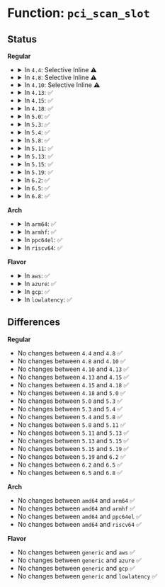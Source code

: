 # Function: <code>pci_scan_slot</code>

## Status
<b>Regular</b>
<ul>
<li>
<details>
<summary>In <code>4.4</code>: Selective Inline ⚠️</summary>

```c
int pci_scan_slot(struct pci_bus *bus, int devfn);
```

**Collision:** Unique Global

**Inline:** Selective

**Transformation:** False

**Instances:**

```
In drivers/pci/probe.c (ffffffff81431830)
Location: drivers/pci/probe.c:1845
Inline: True
Direct callers:
  - drivers/pci/probe.c:pci_scan_child_bus
  - drivers/pci/hotplug/cpci_hotplug_pci.c:cpci_configure_slot
  - drivers/pci/hotplug/pciehp_pci.c:pciehp_configure_device
  - drivers/pci/hotplug/acpiphp_glue.c:acpiphp_rescan_slot
```
**Symbols:**

```
ffffffff81431830-ffffffff81431908: pci_scan_slot (STB_GLOBAL)
```
</details>
</li>
<li>
<details>
<summary>In <code>4.8</code>: Selective Inline ⚠️</summary>

```c
int pci_scan_slot(struct pci_bus *bus, int devfn);
```

**Collision:** Unique Global

**Inline:** Selective

**Transformation:** False

**Instances:**

```
In drivers/pci/probe.c (ffffffff8147d020)
Location: drivers/pci/probe.c:1874
Inline: True
Direct callers:
  - drivers/pci/probe.c:pci_scan_child_bus
  - drivers/pci/hotplug/cpci_hotplug_pci.c:cpci_configure_slot
  - drivers/pci/hotplug/pciehp_pci.c:pciehp_configure_device
  - drivers/pci/hotplug/acpiphp_glue.c:acpiphp_rescan_slot
```
**Symbols:**

```
ffffffff8147d020-ffffffff8147d0f9: pci_scan_slot (STB_GLOBAL)
```
</details>
</li>
<li>
<details>
<summary>In <code>4.10</code>: Selective Inline ⚠️</summary>

```c
int pci_scan_slot(struct pci_bus *bus, int devfn);
```

**Collision:** Unique Global

**Inline:** Selective

**Transformation:** False

**Instances:**

```
In drivers/pci/probe.c (ffffffff8149e590)
Location: drivers/pci/probe.c:2024
Inline: True
Direct callers:
  - drivers/pci/probe.c:pci_scan_child_bus
  - drivers/pci/hotplug/cpci_hotplug_pci.c:cpci_configure_slot
  - drivers/pci/hotplug/pciehp_pci.c:pciehp_configure_device
  - drivers/pci/hotplug/acpiphp_glue.c:acpiphp_rescan_slot
```
**Symbols:**

```
ffffffff8149e590-ffffffff8149e669: pci_scan_slot (STB_GLOBAL)
```
</details>
</li>
<li>
<details>
<summary>In <code>4.13</code>: ✅</summary>

```c
int pci_scan_slot(struct pci_bus *bus, int devfn);
```

**Collision:** Unique Global

**Inline:** No

**Transformation:** False

**Instances:**

```
In drivers/pci/probe.c (ffffffff814a8410)
Location: drivers/pci/probe.c:2150
Inline: False
Direct callers:
  - drivers/pci/probe.c:pci_scan_child_bus
  - drivers/pci/hotplug/cpci_hotplug_pci.c:cpci_configure_slot
  - drivers/pci/hotplug/pciehp_pci.c:pciehp_configure_device
  - drivers/pci/hotplug/acpiphp_glue.c:acpiphp_rescan_slot
```
**Symbols:**

```
ffffffff814a8410-ffffffff814a8500: pci_scan_slot (STB_GLOBAL)
```
</details>
</li>
<li>
<details>
<summary>In <code>4.15</code>: ✅</summary>

```c
int pci_scan_slot(struct pci_bus *bus, int devfn);
```

**Collision:** Unique Global

**Inline:** No

**Transformation:** False

**Instances:**

```
In drivers/pci/probe.c (ffffffff814e7450)
Location: drivers/pci/probe.c:2286
Inline: False
Direct callers:
  - drivers/pci/probe.c:pci_scan_child_bus_extend
  - drivers/pci/hotplug/cpci_hotplug_pci.c:cpci_configure_slot
  - drivers/pci/hotplug/pciehp_pci.c:pciehp_configure_device
  - drivers/pci/hotplug/acpiphp_glue.c:acpiphp_rescan_slot
```
**Symbols:**

```
ffffffff814e7450-ffffffff814e751d: pci_scan_slot (STB_GLOBAL)
```
</details>
</li>
<li>
<details>
<summary>In <code>4.18</code>: ✅</summary>

```c
int pci_scan_slot(struct pci_bus *bus, int devfn);
```

**Collision:** Unique Global

**Inline:** No

**Transformation:** False

**Instances:**

```
In drivers/pci/probe.c (ffffffff81516a90)
Location: drivers/pci/probe.c:2437
Inline: False
Direct callers:
  - drivers/pci/probe.c:pci_scan_child_bus_extend
  - drivers/pci/hotplug/cpci_hotplug_pci.c:cpci_configure_slot
  - drivers/pci/hotplug/pciehp_pci.c:pciehp_configure_device
  - drivers/pci/hotplug/shpchp_pci.c:shpchp_configure_device
  - drivers/pci/hotplug/acpiphp_glue.c:acpiphp_rescan_slot
```
**Symbols:**

```
ffffffff81516a90-ffffffff81516b54: pci_scan_slot (STB_GLOBAL)
```
</details>
</li>
<li>
<details>
<summary>In <code>5.0</code>: ✅</summary>

```c
int pci_scan_slot(struct pci_bus *bus, int devfn);
```

**Collision:** Unique Global

**Inline:** No

**Transformation:** False

**Instances:**

```
In drivers/pci/probe.c (ffffffff8152c4f0)
Location: drivers/pci/probe.c:2563
Inline: False
Direct callers:
  - drivers/pci/probe.c:pci_scan_child_bus_extend
  - drivers/pci/hotplug/cpci_hotplug_pci.c:cpci_configure_slot
  - drivers/pci/hotplug/pciehp_pci.c:pciehp_configure_device
  - drivers/pci/hotplug/shpchp_pci.c:shpchp_configure_device
  - drivers/pci/hotplug/acpiphp_glue.c:acpiphp_rescan_slot
```
**Symbols:**

```
ffffffff8152c4f0-ffffffff8152c5b1: pci_scan_slot (STB_GLOBAL)
```
</details>
</li>
<li>
<details>
<summary>In <code>5.3</code>: ✅</summary>

```c
int pci_scan_slot(struct pci_bus *bus, int devfn);
```

**Collision:** Unique Global

**Inline:** No

**Transformation:** False

**Instances:**

```
In drivers/pci/probe.c (ffffffff8155ae80)
Location: drivers/pci/probe.c:2789
Inline: False
Direct callers:
  - drivers/pci/probe.c:pci_scan_child_bus_extend
  - drivers/pci/hotplug/cpci_hotplug_pci.c:cpci_configure_slot
  - drivers/pci/hotplug/pciehp_pci.c:pciehp_configure_device
  - drivers/pci/hotplug/shpchp_pci.c:shpchp_configure_device
  - drivers/pci/hotplug/acpiphp_glue.c:acpiphp_rescan_slot
```
**Symbols:**

```
ffffffff8155ae80-ffffffff8155af52: pci_scan_slot (STB_GLOBAL)
```
</details>
</li>
<li>
<details>
<summary>In <code>5.4</code>: ✅</summary>

```c
int pci_scan_slot(struct pci_bus *bus, int devfn);
```

**Collision:** Unique Global

**Inline:** No

**Transformation:** False

**Instances:**

```
In drivers/pci/probe.c (ffffffff8157bf20)
Location: drivers/pci/probe.c:2523
Inline: False
Direct callers:
  - drivers/pci/probe.c:pci_scan_child_bus_extend
  - drivers/pci/hotplug/cpci_hotplug_pci.c:cpci_configure_slot
  - drivers/pci/hotplug/pciehp_pci.c:pciehp_configure_device
  - drivers/pci/hotplug/shpchp_pci.c:shpchp_configure_device
  - drivers/pci/hotplug/acpiphp_glue.c:acpiphp_rescan_slot
```
**Symbols:**

```
ffffffff8157bf20-ffffffff8157c004: pci_scan_slot (STB_GLOBAL)
```
</details>
</li>
<li>
<details>
<summary>In <code>5.8</code>: ✅</summary>

```c
int pci_scan_slot(struct pci_bus *bus, int devfn);
```

**Collision:** Unique Global

**Inline:** No

**Transformation:** False

**Instances:**

```
In drivers/pci/probe.c (ffffffff81621610)
Location: drivers/pci/probe.c:2575
Inline: False
Direct callers:
  - drivers/pci/probe.c:pci_scan_child_bus_extend
  - drivers/pci/hotplug/cpci_hotplug_pci.c:cpci_configure_slot
  - drivers/pci/hotplug/pciehp_pci.c:pciehp_configure_device
  - drivers/pci/hotplug/shpchp_pci.c:shpchp_configure_device
  - drivers/pci/hotplug/acpiphp_glue.c:acpiphp_rescan_slot
```
**Symbols:**

```
ffffffff81621610-ffffffff816216fc: pci_scan_slot (STB_GLOBAL)
```
</details>
</li>
<li>
<details>
<summary>In <code>5.11</code>: ✅</summary>

```c
int pci_scan_slot(struct pci_bus *bus, int devfn);
```

**Collision:** Unique Global

**Inline:** No

**Transformation:** False

**Instances:**

```
In drivers/pci/probe.c (ffffffff816481a0)
Location: drivers/pci/probe.c:2582
Inline: False
Direct callers:
  - drivers/pci/probe.c:pci_scan_child_bus_extend
  - drivers/pci/hotplug/cpci_hotplug_pci.c:cpci_configure_slot
  - drivers/pci/hotplug/pciehp_pci.c:pciehp_configure_device
  - drivers/pci/hotplug/shpchp_pci.c:shpchp_configure_device
  - drivers/pci/hotplug/acpiphp_glue.c:acpiphp_rescan_slot
```
**Symbols:**

```
ffffffff816481a0-ffffffff8164828c: pci_scan_slot (STB_GLOBAL)
```
</details>
</li>
<li>
<details>
<summary>In <code>5.13</code>: ✅</summary>

```c
int pci_scan_slot(struct pci_bus *bus, int devfn);
```

**Collision:** Unique Global

**Inline:** No

**Transformation:** False

**Instances:**

```
In drivers/pci/probe.c (ffffffff8162adc0)
Location: drivers/pci/probe.c:2626
Inline: False
Direct callers:
  - drivers/pci/probe.c:pci_scan_child_bus_extend
  - drivers/pci/hotplug/cpci_hotplug_pci.c:cpci_configure_slot
  - drivers/pci/hotplug/pciehp_pci.c:pciehp_configure_device
  - drivers/pci/hotplug/shpchp_pci.c:shpchp_configure_device
  - drivers/pci/hotplug/acpiphp_glue.c:acpiphp_rescan_slot
```
**Symbols:**

```
ffffffff8162adc0-ffffffff8162aea4: pci_scan_slot (STB_GLOBAL)
```
</details>
</li>
<li>
<details>
<summary>In <code>5.15</code>: ✅</summary>

```c
int pci_scan_slot(struct pci_bus *bus, int devfn);
```

**Collision:** Unique Global

**Inline:** No

**Transformation:** False

**Instances:**

```
In drivers/pci/probe.c (ffffffff8169a290)
Location: drivers/pci/probe.c:2668
Inline: False
Direct callers:
  - drivers/pci/probe.c:pci_scan_child_bus_extend
  - drivers/pci/hotplug/cpci_hotplug_pci.c:cpci_configure_slot
  - drivers/pci/hotplug/pciehp_pci.c:pciehp_configure_device
  - drivers/pci/hotplug/shpchp_pci.c:shpchp_configure_device
  - drivers/pci/hotplug/acpiphp_glue.c:acpiphp_rescan_slot
```
**Symbols:**

```
ffffffff8169a290-ffffffff8169a374: pci_scan_slot (STB_GLOBAL)
```
</details>
</li>
<li>
<details>
<summary>In <code>5.19</code>: ✅</summary>

```c
int pci_scan_slot(struct pci_bus *bus, int devfn);
```

**Collision:** Unique Global

**Inline:** No

**Transformation:** False

**Instances:**

```
In drivers/pci/probe.c (ffffffff817bb910)
Location: drivers/pci/probe.c:2650
Inline: False
Direct callers:
  - drivers/pci/probe.c:pci_scan_child_bus_extend
  - drivers/pci/hotplug/cpci_hotplug_pci.c:cpci_configure_slot
  - drivers/pci/hotplug/pciehp_pci.c:pciehp_configure_device
  - drivers/pci/hotplug/shpchp_pci.c:shpchp_configure_device
  - drivers/pci/hotplug/acpiphp_glue.c:acpiphp_rescan_slot
```
**Symbols:**

```
ffffffff817bb910-ffffffff817bbac7: pci_scan_slot (STB_GLOBAL)
```
</details>
</li>
<li>
<details>
<summary>In <code>6.2</code>: ✅</summary>

```c
int pci_scan_slot(struct pci_bus *bus, int devfn);
```

**Collision:** Unique Global

**Inline:** No

**Transformation:** False

**Instances:**

```
In drivers/pci/probe.c (ffffffff818d7430)
Location: drivers/pci/probe.c:2662
Inline: False
Direct callers:
  - drivers/pci/probe.c:pci_scan_child_bus_extend
  - drivers/pci/hotplug/cpci_hotplug_pci.c:cpci_configure_slot
  - drivers/pci/hotplug/pciehp_pci.c:pciehp_configure_device
  - drivers/pci/hotplug/shpchp_pci.c:shpchp_configure_device
  - drivers/pci/hotplug/acpiphp_glue.c:acpiphp_rescan_slot
```
**Symbols:**

```
ffffffff818d7430-ffffffff818d75e7: pci_scan_slot (STB_GLOBAL)
```
</details>
</li>
<li>
<details>
<summary>In <code>6.5</code>: ✅</summary>

```c
int pci_scan_slot(struct pci_bus *bus, int devfn);
```

**Collision:** Unique Global

**Inline:** No

**Transformation:** False

**Instances:**

```
In drivers/pci/probe.c (ffffffff8191a6c0)
Location: drivers/pci/probe.c:2676
Inline: False
Direct callers:
  - drivers/pci/probe.c:pci_scan_child_bus_extend
  - drivers/pci/hotplug/cpci_hotplug_pci.c:cpci_configure_slot
  - drivers/pci/hotplug/pciehp_pci.c:pciehp_configure_device
  - drivers/pci/hotplug/shpchp_pci.c:shpchp_configure_device
  - drivers/pci/hotplug/acpiphp_glue.c:acpiphp_rescan_slot
```
**Symbols:**

```
ffffffff8191a6c0-ffffffff8191a87d: pci_scan_slot (STB_GLOBAL)
```
</details>
</li>
<li>
<details>
<summary>In <code>6.8</code>: ✅</summary>

```c
int pci_scan_slot(struct pci_bus *bus, int devfn);
```

**Collision:** Unique Global

**Inline:** No

**Transformation:** False

**Instances:**

```
In drivers/pci/probe.c (ffffffff81962ac0)
Location: drivers/pci/probe.c:2725
Inline: False
Direct callers:
  - drivers/pci/probe.c:pci_scan_child_bus_extend
  - drivers/pci/hotplug/cpci_hotplug_pci.c:cpci_configure_slot
  - drivers/pci/hotplug/pciehp_pci.c:pciehp_configure_device
  - drivers/pci/hotplug/shpchp_pci.c:shpchp_configure_device
  - drivers/pci/hotplug/acpiphp_glue.c:acpiphp_rescan_slot
```
**Symbols:**

```
ffffffff81962ac0-ffffffff81962c7d: pci_scan_slot (STB_GLOBAL)
```
</details>
</li>
</ul>
<b>Arch</b>
<ul>
<li>
<details>
<summary>In <code>arm64</code>: ✅</summary>

```c
int pci_scan_slot(struct pci_bus *bus, int devfn);
```

**Collision:** Unique Global

**Inline:** No

**Transformation:** False

**Instances:**

```
In drivers/pci/probe.c (ffff8000106df518)
Location: drivers/pci/probe.c:2523
Inline: False
Direct callers:
  - drivers/pci/probe.c:pci_scan_child_bus_extend
  - drivers/pci/hotplug/cpci_hotplug_pci.c:cpci_configure_slot
  - drivers/pci/hotplug/pciehp_pci.c:pciehp_configure_device
  - drivers/pci/hotplug/shpchp_pci.c:shpchp_configure_device
  - drivers/pci/hotplug/acpiphp_glue.c:acpiphp_rescan_slot
```
**Symbols:**

```
ffff8000106df518-ffff8000106df634: pci_scan_slot (STB_GLOBAL)
```
</details>
</li>
<li>
<details>
<summary>In <code>armhf</code>: ✅</summary>

```c
int pci_scan_slot(struct pci_bus *bus, int devfn);
```

**Collision:** Unique Global

**Inline:** No

**Transformation:** False

**Instances:**

```
In drivers/pci/probe.c (c087b19c)
Location: drivers/pci/probe.c:2523
Inline: False
Direct callers:
  - drivers/pci/probe.c:pci_scan_child_bus_extend
```
**Symbols:**

```
c087b19c-c087b2b4: pci_scan_slot (STB_GLOBAL)
```
</details>
</li>
<li>
<details>
<summary>In <code>ppc64el</code>: ✅</summary>

```c
int pci_scan_slot(struct pci_bus *bus, int devfn);
```

**Collision:** Unique Global

**Inline:** No

**Transformation:** False

**Instances:**

```
In drivers/pci/probe.c (c000000000857f30)
Location: drivers/pci/probe.c:2523
Inline: False
Direct callers:
  - arch/powerpc/kernel/pci-hotplug.c:pci_hp_add_devices
  - drivers/pci/probe.c:pci_scan_child_bus_extend
  - drivers/pci/hotplug/cpci_hotplug_pci.c:cpci_configure_slot
```
**Symbols:**

```
c000000000857f30-c0000000008580a0: pci_scan_slot (STB_GLOBAL)
```
</details>
</li>
<li>
<details>
<summary>In <code>riscv64</code>: ✅</summary>

```c
int pci_scan_slot(struct pci_bus *bus, int devfn);
```

**Collision:** Unique Global

**Inline:** No

**Transformation:** False

**Instances:**

```
In drivers/pci/probe.c (ffffffe0004b752c)
Location: drivers/pci/probe.c:2523
Inline: False
Direct callers:
  - drivers/pci/probe.c:pci_scan_child_bus_extend
  - drivers/pci/hotplug/cpci_hotplug_pci.c:cpci_configure_slot
  - drivers/pci/hotplug/pciehp_pci.c:pciehp_configure_device
  - drivers/pci/hotplug/shpchp_pci.c:shpchp_configure_device
```
**Symbols:**

```
ffffffe0004b752c-ffffffe0004b7626: pci_scan_slot (STB_GLOBAL)
```
</details>
</li>
</ul>
<b>Flavor</b>
<ul>
<li>
<details>
<summary>In <code>aws</code>: ✅</summary>

```c
int pci_scan_slot(struct pci_bus *bus, int devfn);
```

**Collision:** Unique Global

**Inline:** No

**Transformation:** False

**Instances:**

```
In drivers/pci/probe.c (ffffffff81570440)
Location: drivers/pci/probe.c:2523
Inline: False
Direct callers:
  - drivers/pci/probe.c:pci_scan_child_bus_extend
  - drivers/pci/hotplug/cpci_hotplug_pci.c:cpci_configure_slot
  - drivers/pci/hotplug/pciehp_pci.c:pciehp_configure_device
  - drivers/pci/hotplug/shpchp_pci.c:shpchp_configure_device
  - drivers/pci/hotplug/acpiphp_glue.c:acpiphp_rescan_slot
```
**Symbols:**

```
ffffffff81570440-ffffffff81570524: pci_scan_slot (STB_GLOBAL)
```
</details>
</li>
<li>
<details>
<summary>In <code>azure</code>: ✅</summary>

```c
int pci_scan_slot(struct pci_bus *bus, int devfn);
```

**Collision:** Unique Global

**Inline:** No

**Transformation:** False

**Instances:**

```
In drivers/pci/probe.c (ffffffff8155eba0)
Location: drivers/pci/probe.c:2523
Inline: False
Direct callers:
  - drivers/pci/probe.c:pci_scan_child_bus_extend
  - drivers/pci/hotplug/cpci_hotplug_pci.c:cpci_configure_slot
  - drivers/pci/hotplug/pciehp_pci.c:pciehp_configure_device
  - drivers/pci/hotplug/shpchp_pci.c:shpchp_configure_device
  - drivers/pci/hotplug/acpiphp_glue.c:acpiphp_rescan_slot
```
**Symbols:**

```
ffffffff8155eba0-ffffffff8155ec84: pci_scan_slot (STB_GLOBAL)
```
</details>
</li>
<li>
<details>
<summary>In <code>gcp</code>: ✅</summary>

```c
int pci_scan_slot(struct pci_bus *bus, int devfn);
```

**Collision:** Unique Global

**Inline:** No

**Transformation:** False

**Instances:**

```
In drivers/pci/probe.c (ffffffff8156fc70)
Location: drivers/pci/probe.c:2523
Inline: False
Direct callers:
  - drivers/pci/probe.c:pci_scan_child_bus_extend
  - drivers/pci/hotplug/cpci_hotplug_pci.c:cpci_configure_slot
  - drivers/pci/hotplug/pciehp_pci.c:pciehp_configure_device
  - drivers/pci/hotplug/shpchp_pci.c:shpchp_configure_device
  - drivers/pci/hotplug/acpiphp_glue.c:acpiphp_rescan_slot
```
**Symbols:**

```
ffffffff8156fc70-ffffffff8156fd54: pci_scan_slot (STB_GLOBAL)
```
</details>
</li>
<li>
<details>
<summary>In <code>lowlatency</code>: ✅</summary>

```c
int pci_scan_slot(struct pci_bus *bus, int devfn);
```

**Collision:** Unique Global

**Inline:** No

**Transformation:** False

**Instances:**

```
In drivers/pci/probe.c (ffffffff8158a150)
Location: drivers/pci/probe.c:2523
Inline: False
Direct callers:
  - drivers/pci/probe.c:pci_scan_child_bus_extend
  - drivers/pci/hotplug/cpci_hotplug_pci.c:cpci_configure_slot
  - drivers/pci/hotplug/pciehp_pci.c:pciehp_configure_device
  - drivers/pci/hotplug/shpchp_pci.c:shpchp_configure_device
  - drivers/pci/hotplug/acpiphp_glue.c:acpiphp_rescan_slot
```
**Symbols:**

```
ffffffff8158a150-ffffffff8158a234: pci_scan_slot (STB_GLOBAL)
```
</details>
</li>
</ul>

## Differences
<b>Regular</b>
<ul>
<li>
No changes between <code>4.4</code> and <code>4.8</code> ✅
</li>
<li>
No changes between <code>4.8</code> and <code>4.10</code> ✅
</li>
<li>
No changes between <code>4.10</code> and <code>4.13</code> ✅
</li>
<li>
No changes between <code>4.13</code> and <code>4.15</code> ✅
</li>
<li>
No changes between <code>4.15</code> and <code>4.18</code> ✅
</li>
<li>
No changes between <code>4.18</code> and <code>5.0</code> ✅
</li>
<li>
No changes between <code>5.0</code> and <code>5.3</code> ✅
</li>
<li>
No changes between <code>5.3</code> and <code>5.4</code> ✅
</li>
<li>
No changes between <code>5.4</code> and <code>5.8</code> ✅
</li>
<li>
No changes between <code>5.8</code> and <code>5.11</code> ✅
</li>
<li>
No changes between <code>5.11</code> and <code>5.13</code> ✅
</li>
<li>
No changes between <code>5.13</code> and <code>5.15</code> ✅
</li>
<li>
No changes between <code>5.15</code> and <code>5.19</code> ✅
</li>
<li>
No changes between <code>5.19</code> and <code>6.2</code> ✅
</li>
<li>
No changes between <code>6.2</code> and <code>6.5</code> ✅
</li>
<li>
No changes between <code>6.5</code> and <code>6.8</code> ✅
</li>
</ul>
<b>Arch</b>
<ul>
<li>
No changes between <code>amd64</code> and <code>arm64</code> ✅
</li>
<li>
No changes between <code>amd64</code> and <code>armhf</code> ✅
</li>
<li>
No changes between <code>amd64</code> and <code>ppc64el</code> ✅
</li>
<li>
No changes between <code>amd64</code> and <code>riscv64</code> ✅
</li>
</ul>
<b>Flavor</b>
<ul>
<li>
No changes between <code>generic</code> and <code>aws</code> ✅
</li>
<li>
No changes between <code>generic</code> and <code>azure</code> ✅
</li>
<li>
No changes between <code>generic</code> and <code>gcp</code> ✅
</li>
<li>
No changes between <code>generic</code> and <code>lowlatency</code> ✅
</li>
</ul>
